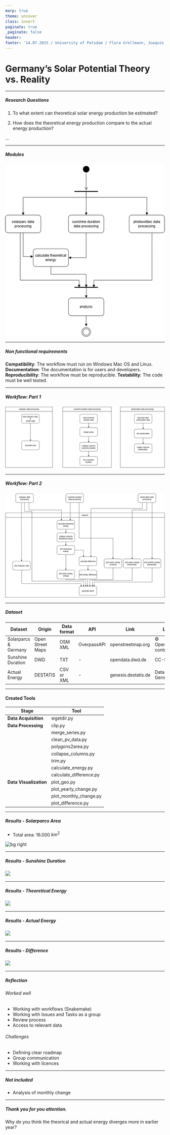 ```yaml
---
marp: true
theme: uncover
class: invert
paginate: true
_paginate: false
header:
footer: '14.07.2025 / University of Potsdam / Flora Grellmann, Joaquin Gottlebe, Mirjam Rupinski'
---
```

<!-- _paginate: skip -->
# Germany’s Solar Potential Theory vs. Reality

---

##### Research Questions


1. To what extent can theoretical solar energy production be estimated?

2. How does the theoretical energy production compare to the actual energy production?

...

---

##### Modules

![w:490](../docs/UML_diagram_overview.png)

---

##### Non functional requirements

**Compatibility**: The workflow must run on Windows Mac OS and Linux.
**Documentation**: The documentation is for users and developers.
**Reproducibility**: The workflow must be reproducible.
**Testability**: The code must be well tested.

---

##### Workflow: Part 1

![w:1190](../docs/UML_diagram_detail_1.png)


---

##### Workflow: Part 2

![w:580](../docs/UML_diagram_detail_2.png)

---

##### Dataset


<style scoped>
section {
    font-size: 20px;
}
</style>


| Dataset              | Origin           | Data format | API         | Link                | Licence                      |
| -------------------- | ---------------- | ----------- | ----------- | ------------------- | ---------------------------- |
| Solarparcs & Germany | Open Street Maps | OSM XML     | OverpassAPI | openstreetmap.org   | © OpenStreetMap contributors |
| Sunshine Duration    | DWD              | TXT         | -           | opendata.dwd.de     | CC-BY-4.0                    |
| Actual Energy        | DESTATIS         | CSV or XML  | -           | genesis.destatis.de | Data Licence Germany 2.0     |


---
<style scoped>
section {
    font-size: 20px;
}
</style>
#### Created Tools

| **Stage**                 | **Tool**              |
| ------------------------- | ----------------------- |
| **Data Acquisition**      | wgetdir.py              |
| **Data Processing**       | clip.py                 |
|                           | merge_series.py         |
|                           | clean_pv_data.py        |
|                           | polygons2area.py        |
|                           | collapse_columns.py     |
|                           | trim.py                 |
|                           | calculate_energy.py     |
|                           | calculate_difference.py   |
| **Data Visualization**    | plot_geo.py             |
|                           | plot_yearly_change.py   |
|                           | plot_monthly_change.py  |
|                           | plot_difference.py |


---

<!-- Flo  -->

##### Results - Solarparcs Area

- Total area: 16.000 $km^2$

![bg right](../workflow/report/solarparcs.png)

---


##### Results - Sunshine Duration

![](../workflow/report/sunshine_duration_yearly_trimmed.png)

---


##### Results - Theoretical Energy

![](../workflow/report/solarparcs_energy_yearly_trimmed.png)

---


##### Results - Actual Energy

![](../workflow/report/pv_data_cleaned_trimmed_collapsed.png)

---


##### Results - Difference

![](../workflow/report/energy_difference.png)

---


<style scoped>
section {
    font-size: 30px;
}
</style>

##### Reflection

###### Worked well

- Working with workflows (Snakemake)
- Working with Issues and Tasks as a group
- Review process
- Access to relevant data


###### Challenges

- Defining clear roadmap
- Group communication
- Working with licences

---

##### Not included

- Analysis of monthly change

---

##### Thank you for you attention.

Why do you think the theorical and actual energy diverges more in earlier year?
